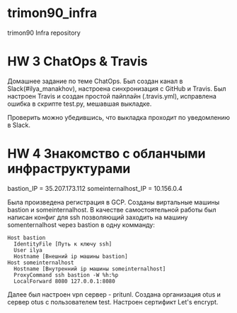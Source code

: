 # trimon90_infra
trimon90 Infra repository

# HW 3 ChatOps & Travis

Домашнее задание по теме ChatOps. Был создан канал в Slack(#ilya_manakhov), настроена синхронизация с GitHub и Travis. Был настроен Travis и создан простой пайплайн (.travis.yml), исправлена ошибка в скрипте test.py, мешавшая выкладке.

Проверить можно убедившись, что выкладка проходит по уведомлению в Slack.

# HW 4 Знакомство с обланчыми инфраструктурами

bastion_IP = 35.207.173.112
someinternalhost_IP = 10.156.0.4

Была произведена регистрация в GCP. Созданы виртальные машины bastion и someinternalhost. В качестве самостоятельной работы был написан конфиг для ssh позволяющий заходить на машину somenternalhost через bastion в одну комманду: 

```
Host bastion
  IdentityFile [Путь к ключу ssh]
  User ilya
  Hostname [Внешний ip машины bastion]
Host someinternalhost
  Hostname [Внутренний ip машины someinternalhost]
  ProxyCommand ssh bastion -W %h:%p
  LocalForward 8080 127.0.0.1:8080
```

Далее был настроен vpn сервер - pritunl. Создана организация otus и сервер otus c пользователем test. Настроен сертификт Let's encrypt.
